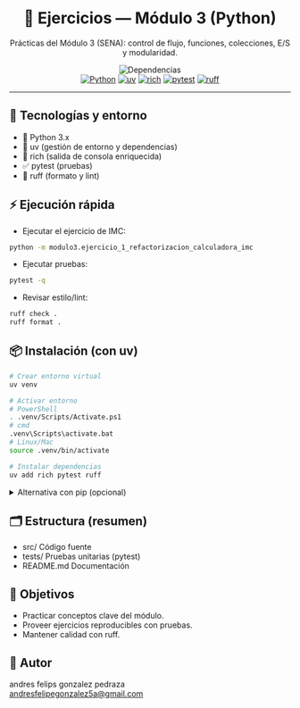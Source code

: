 <!-- Encabezado con badges y estilo centrado -->
<h1 align="center">📘 Ejercicios — Módulo 3 (Python)</h1>

<p align="center">
  Prácticas del Módulo 3 (SENA): control de flujo, funciones, colecciones, E/S y modularidad.
</p>
<p align="center">
  <img src="https://img.shields.io/badge/Dependencias-rich%20|%20pytest%20|%20ruff-2E8B57" alt="Dependencias"/>
  <br/>
  <a href="https://www.python.org/"><img src="https://img.shields.io/badge/Python-3.x-3776AB?logo=python&logoColor=white" alt="Python"/></a>
  <a href="https://docs.astral.sh/uv/"><img src="https://img.shields.io/badge/Entorno-uv-7F52FF" alt="uv"/></a>
  <a href="https://github.com/Textualize/rich"><img src="https://img.shields.io/badge/rich-CLI%20UI-4E9A06" alt="rich"/></a>
  <a href="https://docs.pytest.org/"><img src="https://img.shields.io/badge/tests-pytest-0A9EDC" alt="pytest"/></a>
  <a href="https://docs.astral.sh/ruff/"><img src="https://img.shields.io/badge/lint-ruff-000000" alt="ruff"/></a>
</p>
<hr/>

## 🧰 Tecnologías y entorno
- 🐍 Python 3.x
- 🚀 uv (gestión de entorno y dependencias)
- 🎨 rich (salida de consola enriquecida)
- ✅ pytest (pruebas)
- 🧹 ruff (formato y lint)

## ⚡ Ejecución rápida
- Ejecutar el ejercicio de IMC:
```bash
python -m modulo3.ejercicio_1_refactorizacion_calculadora_imc
```

- Ejecutar pruebas:
```bash
pytest -q
```

- Revisar estilo/lint:
```bash
ruff check .
ruff format .
```

## 📦 Instalación (con uv)
```bash
# Crear entorno virtual
uv venv

# Activar entorno
# PowerShell
. .venv/Scripts/Activate.ps1
# cmd
.venv\Scripts\activate.bat
# Linux/Mac
source .venv/bin/activate

# Instalar dependencias
uv add rich pytest ruff
```

<details>
<summary>Alternativa con pip (opcional)</summary>

```bash
python -m venv .venv
# Activar:
# PowerShell:  . .venv/Scripts/Activate.ps1
# cmd:         .venv\Scripts\activate.bat
# Linux/Mac:   source .venv/bin/activate

pip install rich pytest ruff
```
</details>

## 🗂️ Estructura (resumen)
- src/                  Código fuente
- tests/                Pruebas unitarias (pytest)
- README.md             Documentación

## 🎯 Objetivos
- Practicar conceptos clave del módulo.
- Proveer ejercicios reproducibles con pruebas.
- Mantener calidad con ruff.

## 👤 Autor
andres felips gonzalez pedraza  
andresfelipegonzalez5a@gmail.com
